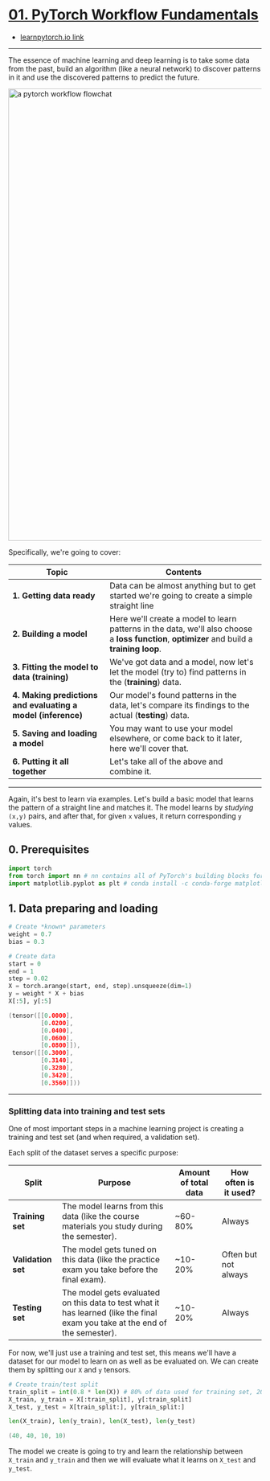 # [01. PyTorch Workflow Fundamentals](https://colab.research.google.com/github/mrdbourke/pytorch-deep-learning/blob/main/01_pytorch_workflow.ipynb)

* [learnpytorch.io link](https://www.learnpytorch.io/01_pytorch_workflow/)

---

The essence of machine learning and deep learning is to take some data from the past, build an algorithm (like a neural network) to discover patterns in it and use the discovered patterns to predict the future.

<img  src="https://raw.githubusercontent.com/mrdbourke/pytorch-deep-learning/main/images/01_a_pytorch_workflow.png"  width=900  alt="a pytorch workflow flowchat"/> 

Specifically, we're going to cover:

 
<table>
<thead>
<tr>
  <th><strong>Topic</strong></th>
  <th><strong>Contents</strong></th>
</tr>
</thead>
<tbody>
<tr>
  <td><strong>1. Getting data ready</strong></td>
  <td>Data can be almost anything but to get started we're going to create a simple straight line</td>
</tr>
<tr>
  <td><strong>2. Building a model</strong></td>
  <td>Here we'll create a model to learn patterns in the data, we'll also choose a <strong>loss function</strong>, <strong>optimizer</strong> and build a <strong>training loop</strong>.</td>
</tr>
<tr>
  <td><strong>3. Fitting the model to data (training)</strong></td>
  <td>We've got data and a model, now let's let the model (try to) find patterns in the (<strong>training</strong>) data.</td>
</tr>
<tr>
  <td><strong>4. Making predictions and evaluating a model (inference)</strong></td>
  <td>Our model's found patterns in the data, let's compare its findings to the actual (<strong>testing</strong>) data.</td>
</tr>
<tr>
  <td><strong>5. Saving and loading a model</strong></td>
  <td>You may want to use your model elsewhere, or come back to it later, here we'll cover that.</td>
</tr>
<tr>
  <td><strong>6. Putting it all together</strong></td>
  <td>Let's take all of the above and combine it.</td>
</tr>
</tbody>
</table>

---
Again, it's best to learn via examples. Let's build a basic model that learns the pattern of a straight line and matches it. The model learns by *studying* `(x,y)` pairs, and after that, for given `x` values, it return corresponding `y` values.

## 0. Prerequisites
```py
import torch
from torch import nn # nn contains all of PyTorch's building blocks for neural networks
import matplotlib.pyplot as plt # conda install -c conda-forge matplotlib
```

## 1. Data preparing and loading
```py
# Create *known* parameters
weight = 0.7
bias = 0.3

# Create data
start = 0
end = 1
step = 0.02
X = torch.arange(start, end, step).unsqueeze(dim=1)
y = weight * X + bias
X[:5], y[:5]
```

```cpp
(tensor([[0.0000],
         [0.0200],
         [0.0400],
         [0.0600],
         [0.0800]]),
 tensor([[0.3000],
         [0.3140],
         [0.3280],
         [0.3420],
         [0.3560]]))
```

---

###  Splitting data into training and test sets

One of most important steps in a machine learning project is creating a training and test set (and when required, a validation set).

Each split of the dataset serves a specific purpose:

<table>
<thead>
<tr>
  <th>Split</th>
  <th>Purpose</th>
  <th>Amount of total data</th>
  <th>How often is it used?</th>
</tr>
</thead>
<tbody>
<tr>
  <td><strong>Training set</strong></td>
  <td>The model learns from this data (like the course materials you study during the semester).</td>
  <td>~60-80%</td>
  <td>Always</td>
</tr>
<tr>
  <td><strong>Validation set</strong></td>
  <td>The model gets tuned on this data (like the practice exam you take before the final exam).</td>
  <td>~10-20%</td>
  <td>Often but not always</td>
</tr>
<tr>
  <td><strong>Testing set</strong></td>
  <td>The model gets evaluated on this data to test what it has learned (like the final exam you take at the end of the semester).</td>
  <td>~10-20%</td>
  <td>Always</td>
</tr>
</tbody>
</table>

For now, we'll just use a training and test set, this means we'll have a dataset for our model to learn on as well as be evaluated on. We can create them by splitting our `X` and `y` tensors.
```py
# Create train/test split
train_split = int(0.8 * len(X)) # 80% of data used for training set, 20% for testing 
X_train, y_train = X[:train_split], y[:train_split]
X_test, y_test = X[train_split:], y[train_split:]

len(X_train), len(y_train), len(X_test), len(y_test)
```

```cpp
(40, 40, 10, 10)
```

The model we create is going to try and learn the relationship between `X_train` and `y_train` and then we will evaluate what it learns on `X_test` and `y_test`.
<!--stackedit_data:
eyJoaXN0b3J5IjpbMzgxMzAzMzEyLDc2Nzg5MjY0LC0yMTExNj
YzNDAwLDE2NjUzOTQzMTgsMTU2MTIwNjc0MSwtOTUyMzM0MzIs
LTE2ODExMTc0ODgsNzMwOTk4MTE2XX0=
-->